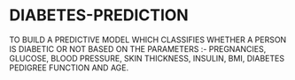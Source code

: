 # DIABETES-PREDICTION
TO BUILD A PREDICTIVE MODEL WHICH CLASSIFIES WHETHER A PERSON IS DIABETIC OR NOT BASED ON THE PARAMETERS :-
PREGNANCIES, GLUCOSE, BLOOD PRESSURE, SKIN THICKNESS, INSULIN, BMI, DIABETES PEDIGREE FUNCTION AND AGE.
